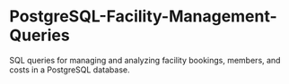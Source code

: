 # PostgreSQL-Facility-Management-Queries
SQL queries for managing and analyzing facility bookings, members, and costs in a PostgreSQL database.
